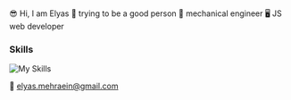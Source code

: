 😎 Hi, I am Elyas 
🦸 trying to be a good person
🦾 mechanical engineer
🖥️ JS web developer

### Skills
![My Skills](https://skillicons.dev/icons?i=js,react,mui,nextjs,tailwind,figma)

📨 elyas.mehraein@gmail.com

